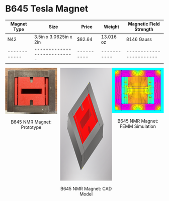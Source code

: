 # B645 Tesla Magnet

| Magnet Type | Size                        | Price      | Weight      | Magnetic Field Strength |
| ----------- | --------------------------- | ---------- | ----------- | ----------------------- |
|     N42     |    3.5in x 3.0625in x 2in   |   $82.64   |  13.016 oz  |        8146 Gauss       |
|------------ | --------------------------- | ---------- | ----------- | ----------------------- |

<div style="display: flex;">
  <div style="text-align: center; margin-right: 10px;">
    <img src="media/B645magnet_proto.jpg" width="400">
    <p>B645 NMR Magnet: Prototype</p>
  </div>
  <div style="text-align: center;">
    <img src="media/B645magnet_Inventor.PNG" width="400" height="360">
    <p>B645 NMR Magnet: CAD Model</p>
  </div>
  <div style="text-align: center;">
    <img src="media/B645magnet_simulation.PNG" width="400">
    <p>B645 NMR Magnet: FEMM Simulation</p>
  </div>
</div>

